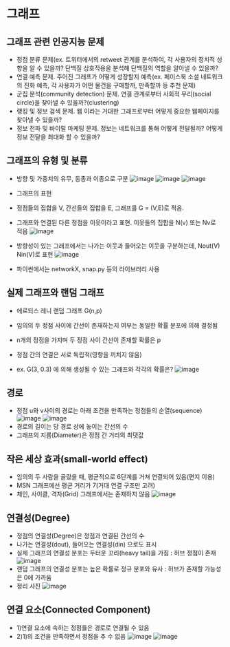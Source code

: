 # 그래프
## 그래프 관련 인공지능 문제
 - 정점 분류 문제(ex. 트위터에서의 retweet 관계를 분석하여, 각 사용자의 정치적 성향을 알 수 있을까? 단백질 상호작용을 분석해 단백질의 역할을 알아낼 수 있을까? 
 - 연결 예측 문제. 주어진 그래프가 어떻게 성장할지 예측(ex. 페이스북 소셜 네트워크의 진화 예측, 각 사용자가 어떤 물건을 구매할까, 만족할까 등 추천 문제) 
 - 군집 분석(community detection) 문제. 연결 관계로부터 사회적 무리(social circle)을 찾아낼 수 있을까?(clustering) 
 - 랭킹 및 정보 검색 문제. 웹 이라는 거대한 그래프로부터 어떻게 중요한 웹페이지를 찾아낼 수 있을까?
 - 정보 전파 및 바이럴 마케팅 문제. 정보는 네트워크를 통해 어떻게 전달될까? 어떻게 정보 전달을 최대화 할 수 있을까? 


## 그래프의 유형 및 분류
- 방향 및 가중치의 유무, 동종과 이종으로 구분 
![image](https://user-images.githubusercontent.com/43736669/108658246-c4b2aa00-750d-11eb-95ed-440870235ceb.png) 
![image](https://user-images.githubusercontent.com/43736669/108658910-f0ce2b00-750d-11eb-8724-929db2c8d619.png)
![image](https://user-images.githubusercontent.com/43736669/108659562-1bb87f00-750e-11eb-80fa-072fce299f2e.png)

- 그래프의 표현
 - 정점들의 집합을 V, 간선들의 집합을 E, 그래프를 G = (V,E)로 적음. 
 - 그래프와 연결된 다른 정점을 이웃이라고 표현. 이웃들의 집합을 N(v) 또는 Nv로 적음 
 ![image](https://user-images.githubusercontent.com/43736669/108661064-7d78e900-750e-11eb-8acf-05176b6dd0d5.png)
 - 방향성이 있는 그래프에서는 나가는 이웃과 들어오는 이웃을 구분하는데, Nout(V) Nin(V)로 표현
 ![image](https://user-images.githubusercontent.com/43736669/108661217-a13c2f00-750e-11eb-914c-1f5d01680a8d.png)
 - 파이썬에서는 networkX, snap.py 등의 라이브러리 사용


## 실제 그래프와 랜덤 그래프
 - 에르되스 레니 랜덤 그래프 G(n,p)
  - 임의의 두 정점 사이에 간선이 존재하는지 여부는 동일한 확률 분포에 의해 결정됨
  - n개의 정점을 가지며 두 정점 사이 간선이 존재할 확률은 p
  - 정점 간의 연결은 서로 독립적(영향을 끼치지 않음)
  
  - ex. G(3, 0.3) 에 의해 생성될 수 있는 그래프와 각각의 확률은?
  ![image](https://user-images.githubusercontent.com/43736669/108663515-13634280-7514-11eb-9a2f-8d929649eb9c.png)

## 경로
 - 정점 u와 v사이의 경로는 아래 조건을 만족하는 정점들의 순열(sequence)
 ![image](https://user-images.githubusercontent.com/43736669/108663594-47d6fe80-7514-11eb-9267-a4b486654313.png)
 ![image](https://user-images.githubusercontent.com/43736669/108663617-54f3ed80-7514-11eb-86f4-058202135e38.png)
 - 경로의 길이는 당 경로 상에 놓이는 간선의 수
 - 그래프의 지름(Diameter)은 정점 간 거리의 최댓값

## 작은 세상 효과(small-world effect) 
 - 임의의 두 사람을 골랐을 때, 평균적으로 6단계를 거쳐 연결되어 있음(편지 이용) 
 - MSN 그래프에선 평균 거리가 7(거대 연결 구조만 고려)
 - 체인, 사이클, 격자(Grid) 그래프에서는 존재하지 않음
 ![image](https://user-images.githubusercontent.com/43736669/108663893-ecf1d700-7514-11eb-8fbe-ff621987f8f4.png)

## 연결성(Degree)
 - 정점의 연결성(Degree)은 정점과 연결된 간선의 수
 - 나가는 연결성(dout), 들어오는 연결성(din) 으로도 표시
 - 실제 그래프의 연결성 분포는 두터운 꼬리(heavy tail)을 가짐 : 허브 정점이 존재
 ![image](https://user-images.githubusercontent.com/43736669/108663996-2cb8be80-7515-11eb-9cf9-f9e41a4bda71.png)
 - 랜덤 그래프의 연결성 분포는 높은 확률로 정규 분포와 유사 : 허브가 존재할 가능성은 0에 가까움
 - 정리 사진
 ![image](https://user-images.githubusercontent.com/43736669/108664055-4eb24100-7515-11eb-98b3-8afc81cdabfa.png)
 
## 연결 요소(Connected Component)
 - 1)연결 요소에 속하는 정점들은 경로로 연결될 수 있음
 - 2)1)의 조건을 만족하면서 정점을 추 수 없음
 ![image](https://user-images.githubusercontent.com/43736669/108664123-71445a00-7515-11eb-85de-b65bfc9d084d.png)
 ![image](https://user-images.githubusercontent.com/43736669/108664158-80c3a300-7515-11eb-899a-82fe703ab95e.png)

